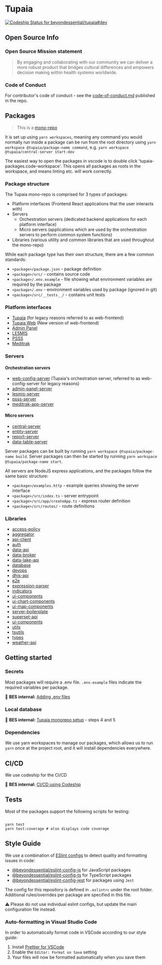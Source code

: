 # Tupaia

[![Codeship Status for beyondessential/tupaia#dev](https://app.codeship.com/projects/70159bc0-0dac-0138-fdcb-260b82737f4e/status?branch=dev)](https://app.codeship.com/projects/379708)
 
## Open Source Info

### Open Source Mission statement

> By engaging and collaborating with our community we can deliver a more robust product that bridges cultural differences and empowers decision making within health systems worldwide.

### Code of Conduct

For contributor's code of conduct - see the [code-of-conduct.md](https://gitlab.com/beyond-essential/tupaia/blob/master/code-of-conduct.md) published in the repo.

## Packages

> This is a [mono-repo](https://github.com/babel/babel/blob/master/doc/design/monorepo.md)

It is set up using `yarn workspaces`, meaning any command you would normally run inside a package can
be run from the root directory using `yarn workspace @tupaia/package-name command`, e.g.
`yarn workspace @tupaia/central-server start-dev`

The easiest way to open the packages in vscode is to double click 'tupaia-packages.code-workspace'.
This opens all packages as roots in the workspace, and means linting etc. will work correctly.

### Package structure

The Tupaia mono-repo is comprised for 3 types of packages:

- Platform interfaces (Frontend React applications that the user interacts with)
- Servers
  - Orchestration servers (dedicated backend applications for each platform interface)
  - Micro servers (applications which are used by the orchestration servers to perform common system functions)
- Libraries (various utility and common libraries that are used throughout the mono-repo)

While each package type has their own structure, there are a few common standards:

- `<package>/package.json` - package definition
- `<package>/src/` - contains source code
- `<package>/.env.example` - file showing what environment variables are required by the package
- `<package>/.env` - environment variables used by package (ignored in git)
- `<package>/src/__tests__/` - contains unit tests

### Platform interfaces

- [Tupaia](https://github.com/beyondessential/tupaia/blob/dev/packages/web-frontend/README.md) (for legacy reasons referred to as web-frontend)
- [Tupaia Web](https://github.com/beyondessential/tupaia/blob/dev/packages/tupaia-web/README.md) (New version of web-frontend)
- [Admin Panel](https://github.com/beyondessential/tupaia/blob/dev/packages/admin-panel/README.md)
- [LESMIS](https://github.com/beyondessential/tupaia/blob/dev/packages/lesmis/README.md)
- [PSSS](https://github.com/beyondessential/tupaia/blob/dev/packages/psss/README.md)
- [Meditrak](https://github.com/beyondessential/tupaia/blob/dev/packages/meditrak-app/README.md)

### Servers

#### Orchestration servers

- [web-config-server](https://github.com/beyondessential/tupaia/blob/dev/packages/web-config-server/README.md) (Tupaia's orchestration server, referred to as web-config-server for legacy reasons)
- [admin-panel-server](https://github.com/beyondessential/tupaia/blob/dev/packages/admin-panel-server/README.md)
- [lesmis-server](https://github.com/beyondessential/tupaia/blob/dev/packages/lesmis-server/README.md)
- [psss-server](https://github.com/beyondessential/tupaia/blob/dev/packages/psss-server/README.md)
- [meditrak-app-server](https://github.com/beyondessential/tupaia/blob/dev/packages/meditrak-app-server/README.md)

#### Micro servers

- [central-server](https://github.com/beyondessential/tupaia/blob/dev/packages/central-server/README.md)
- [entity-server](https://github.com/beyondessential/tupaia/blob/dev/packages/entity-server/README.md)
- [report-server](https://github.com/beyondessential/tupaia/blob/dev/packages/report-server/README.md)
- [data-table-server](https://github.com/beyondessential/tupaia/blob/dev/packages/data-table-server/README.md)

Server packages can be built by running `yarn workspace @tupaia/package-name build`.
Server packages can then be started by running `yarn workspace @tupaia/package-name start`.

All servers are NodeJS express applications, and the packages follow the same basic structure:

- `<package>/examples.http` - example queries showing the server interface
- `<package>/src/index.ts` - server entrypoint
- `<package>/src/app/createApp.ts` - express router definition
- `<package>/src/routes/` - route definitions

### Libraries

- [access-policy](https://github.com/beyondessential/tupaia/blob/dev/packages/access-policy/README.md)
- [aggregator](https://github.com/beyondessential/tupaia/blob/dev/packages/aggregator/README.md)
- [api-client](https://github.com/beyondessential/tupaia/blob/dev/packages/api-client/README.md)
- [auth](https://github.com/beyondessential/tupaia/blob/dev/packages/auth/README.md)
- [data-api](https://github.com/beyondessential/tupaia/blob/dev/packages/data-api/README.md)
- [data-broker](https://github.com/beyondessential/tupaia/blob/dev/packages/data-broker/README.md)
- [data-lake-api](https://github.com/beyondessential/tupaia/blob/dev/packages/data-lake-api/README.md)
- [database](https://github.com/beyondessential/tupaia/blob/dev/packages/database/README.md)
- [devops](https://github.com/beyondessential/tupaia/blob/dev/packages/devops/README.md)
- [dhis-api](https://github.com/beyondessential/tupaia/blob/dev/packages/dhis-api/README.md)
- [e2e](https://github.com/beyondessential/tupaia/blob/dev/packages/e2e/README.md)
- [expression-parser](https://github.com/beyondessential/tupaia/blob/dev/packages/expression-parser/README.md)
- [indicators](https://github.com/beyondessential/tupaia/blob/dev/packages/indicators/README.md)
- [ui-components](https://github.com/beyondessential/tupaia/blob/dev/packages/ui-components/README.md)
- [ui-chart-components](https://github.com/beyondessential/tupaia/blob/dev/packages/ui-chart-components/README.md)
- [ui-map-components](https://github.com/beyondessential/tupaia/blob/dev/packages/ui-map-components/README.md)
- [server-boilerplate](https://github.com/beyondessential/tupaia/blob/dev/packages/server-boilerplate/README.md)
- [superset-api](https://github.com/beyondessential/tupaia/blob/dev/packages/superset-api/README.md)
- [ui-components](https://github.com/beyondessential/tupaia/blob/dev/packages/ui-components/README.md)
- [utils](https://github.com/beyondessential/tupaia/blob/dev/packages/utils/README.md)
- [tsutils](https://github.com/beyondessential/tupaia/blob/dev/packages/tsutils/README.md)
- [types](https://github.com/beyondessential/tupaia/blob/dev/packages/types/README.md)
- [weather-api](https://github.com/beyondessential/tupaia/blob/dev/packages/weather-api/README.md)

## Getting started

### Secrets

Most packages will require a .env file. `.env.example` files indicate the required variables per package.

🔑 **BES internal:** [Adding .env files](https://beyond-essential.slab.com/posts/tupaia-monorepo-setup-v5egpdpq#step-3-add-env-files)

### Local database

🔑 **BES internal:** [Tupaia monorepo setup](https://beyond-essential.slab.com/posts/tupaia-monorepo-setup-v5egpdpq) - steps 4 and 5

### Dependencies

We use yarn workspaces to manage our packages, which allows us to run `yarn` once at the project
root, and it will install dependencies everywhere.

## CI/CD

We use codeship for the CI/CD

🔑 **BES internal:** [CI/CD using Codeship](https://beyond-essential.slab.com/posts/ci-cd-using-codeship-uzxspw8z)

## Tests

Most of the packages support the following scripts for testing:

```

yarn test
yarn test:coverage # also displays code coverage

```

## Style Guide

We use a combination of [ESlint configs](https://eslint.org/docs/user-guide/configuring) to detect quality and formatting issues in code:

- [@beyondessential/eslint-config-js](https://www.npmjs.com/package/@beyondessential/eslint-config-js) for JavaScript packages
- [@beyondessential/eslint-config-ts](https://www.npmjs.com/package/@beyondessential/eslint-config-ts) for TypeScript packages
- [@beyondessential/eslint-config-jest](https://www.npmjs.com/package/@beyondessential/eslint-config-jest) for packages using `Jest`

The config for this repository is defined in `.eslintrc` under the root folder. Additional rules/overrides per package are specified in this file.

⚠️ Please do not use individual eslint configs, but update the main configuration file instead.

### Auto-formatting in Visual Studio Code

In order to automatically format code in VSCode according to our style guide:

1. Install [Prettier for VSCode](https://marketplace.visualstudio.com/items?itemName=esbenp.prettier-vscode)
2. Enable the `Editor: Format on Save` setting
3. Your files will now be formatted automatically when you save them
